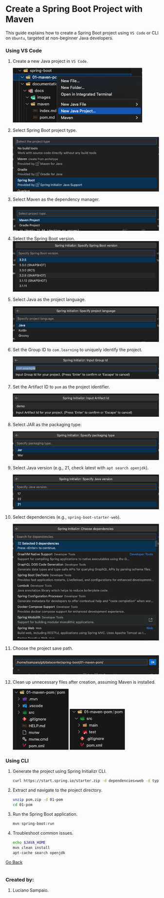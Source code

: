 # Create a Spring Boot Project with Maven

This guide explains how to create a Spring Boot project using `VS Code` or CLI on `Ubuntu`, targeted at non-beginner Java developers.


### Using VS Code
1. Create a new Java project in `VS Code`.

    ![01-new-java-project](../images/spring-project/01-new-java-project.png "01-new-java-project")

1. Select Spring Boot project type.

    ![02-spring-boot-project](../images/spring-project/02-spring-boot-project.png "02-spring-boot-project")

1. Select Maven as the dependency manager.

    ![03-maven-dependency-manager](../images/spring-project/03-maven-dependency-manager.png "03-maven-dependency-manager")

1. Select the Spring Boot version.
    ![04-spring-boot-version](../images/spring-project/04-spring-boot-version.png "04-spring-boot-version")

1. Select Java as the project language.

    ![05-project-language-java](../images/spring-project/05-project-language-java.png "05-project-language-java")

1. Set the Group ID to `com.learning` to uniquely identify the project.

    ![06-pom-group-id](../images/spring-project/06-pom-group-id.png "06-pom-group-id")

1. Set the Artifact ID to `pom` as the project identifier.

    ![07-pom-artifact-id](../images/spring-project/07-pom-artifact-id.png "07-pom-artifact-id")

1. Select JAR as the packaging type.

    ![08-packaging-type-jar](../images/spring-project/08-packaging-type-jar.png "08-packaging-type-jar")

1. Select Java version (e.g., 21, check latest with `apt search openjdk`).

    ![09-java-version](../images/spring-project/09-java-version.png "09-java-version")

1. Select dependencies (e.g., `spring-boot-starter-web`).

    ![10-spring-boot-dependencies](../images/spring-project/10-spring-boot-dependencies.png "10-spring-boot-dependencies")

1. Choose the project save path.

    ![11-project-path](../images/spring-project/11-project-path.png "11-project-path")

1. Clean up unnecessary files after creation, assuming Maven is installed.

    ![12-project-files-initial](../images/spring-project/12-project-files-initial.png "12-project-files-initial")
    ![13-project-files-clean](../images/spring-project/13-project-files-clean.png "13-project-files-clean")

### Using CLI
1. Generate the project using Spring Initializr CLI.
    ```bash
    curl https://start.spring.io/starter.zip -d dependencies=web -d type=maven-project -d javaVersion=21 -d groupId=com.learning -d artifactId=pom -o pom.zip
    ```

1. Extract and navigate to the project directory.
    ```bash
    unzip pom.zip -d 01-pom
    cd 01-pom
    ```

1. Run the Spring Boot application.
    ```bash
    mvn spring-boot:run
    ```

1. Troubleshoot common issues.
    ```bash
    echo $JAVA_HOME
    mvn clean install
    apt-cache search openjdk
    ```

[Go Back](../../README.md)

#
### Created by:
1. Luciano Sampaio.
